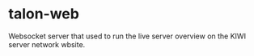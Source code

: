 # talon-web

Websocket server that used to run the live server overview on the KIWI server network wbsite.
